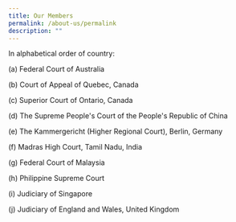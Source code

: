 ```yaml
---
title: Our Members
permalink: /about-us/permalink
description: ""
---
```

In alphabetical order of country:

(a)	Federal Court of Australia

(b)	Court of Appeal of Quebec, Canada 

(c)	Superior Court of Ontario, Canada 

(d)	The Supreme People's Court of the People's Republic of China

(e)	The Kammergericht (Higher Regional Court), Berlin, Germany

(f)	Madras High Court, Tamil Nadu, India

(g)	Federal Court of Malaysia

(h)	Philippine Supreme Court

(i)	Judiciary of Singapore

(j)	Judiciary of England and Wales, United Kingdom
